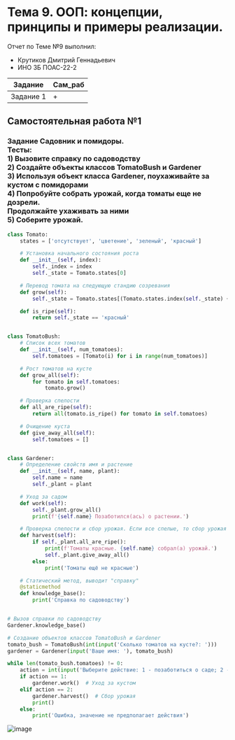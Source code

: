 # Тема 9. ООП: концепции, принципы и примеры реализации.
Отчет по Теме №9 выполнил:
- Крутиков Дмитрий Геннадьевич
- ИНО ЗБ ПОАС-22-2

| Задание | Сам_раб |
| ------ | ------ |
| Задание 1 | + |

## Самостоятельная работа №1
### Задание Садовник и помидоры.<br>Тесты:<br>1) Вызовите справку по садоводству<br>2) Создайте объекты классов TomatoBush и Gardener<br>3) Используя объект класса Gardener, поухаживайте за кустом с помидорами<br>4) Попробуйте собрать урожай, когда томаты еще не дозрели.<br>Продолжайте ухаживать за ними<br>5) Соберите урожай.

```python
class Tomato:
    states = ['отсутствует', 'цветение', 'зеленый', 'красный']

    # Установка начального состояния роста
    def __init__(self, index):
        self._index = index
        self._state = Tomato.states[0]

    # Перевод томата на следующую стандию созревания
    def grow(self):
        self._state = Tomato.states[(Tomato.states.index(self._state) + 1) % len(Tomato.states)]

    def is_ripe(self):
        return self._state == 'красный'


class TomatoBush:
    # Список всех томатов
    def __init__(self, num_tomatoes):
        self.tomatoes = [Tomato(i) for i in range(num_tomatoes)]

    # Рост томатов на кусте
    def grow_all(self):
        for tomato in self.tomatoes:
            tomato.grow()

    # Проверка спелости
    def all_are_ripe(self):
        return all(tomato.is_ripe() for tomato in self.tomatoes)

    # Очищение куста
    def give_away_all(self):
        self.tomatoes = []


class Gardener:
    # Определение свойств имя и растение
    def __init__(self, name, plant):
        self.name = name
        self._plant = plant

    # Уход за садом
    def work(self):
        self._plant.grow_all()
        print(f'{self.name} Позаботился(ась) о растении.')

    # Проверка спелости и сбор урожая. Если все спелые, то сбор урожая
    def harvest(self):
        if self._plant.all_are_ripe():
            print(f'Томаты красные. {self.name} собрал(а) урожай.')
            self._plant.give_away_all()
        else:
            print('Томаты ещё не красные')

    # Статический метод, выводит "справку"
    @staticmethod
    def knowledge_base():
        print('Справка по садоводству')


# Вызов справки по садоводству
Gardener.knowledge_base()

# Создание объектов классов TomatoBush и Gardener
tomato_bush = TomatoBush(int(input('Сколько томатов на кусте?: ')))
gardener = Gardener(input('Ваше имя: '), tomato_bush)

while len(tomato_bush.tomatoes) != 0:
    action = int(input('Выберите действие: 1 - позаботиться о саде; 2 - Попробовать собрать урожай: '))
    if action == 1:
        gardener.work()  # Уход за кустом
    elif action == 2:
        gardener.harvest()  # Сбор урожая
        print()
    else:
        print('Ошибка, значение не предполагает действия')
```
![image](https://github.com/WoodyDoodle/software_engineering/assets/123651515/58bdd703-1227-4d4c-8ae9-c42bfd1aa978)





